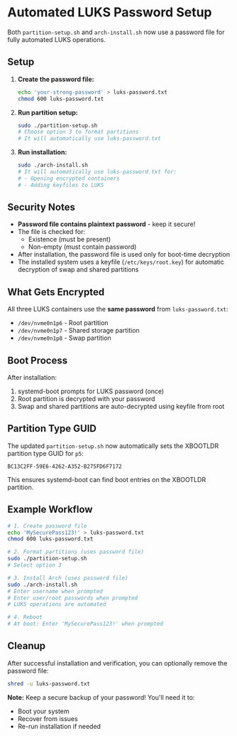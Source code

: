 # Automated LUKS Password Setup

Both `partition-setup.sh` and `arch-install.sh` now use a password file for fully automated LUKS operations.

## Setup

1. **Create the password file:**
   ```bash
   echo 'your-strong-password' > luks-password.txt
   chmod 600 luks-password.txt
   ```

2. **Run partition setup:**
   ```bash
   sudo ./partition-setup.sh
   # Choose option 3 to format partitions
   # It will automatically use luks-password.txt
   ```

3. **Run installation:**
   ```bash
   sudo ./arch-install.sh
   # It will automatically use luks-password.txt for:
   # - Opening encrypted containers
   # - Adding keyfiles to LUKS
   ```

## Security Notes

- **Password file contains plaintext password** - keep it secure!
- The file is checked for:
  - Existence (must be present)
  - Non-empty (must contain password)
- After installation, the password file is used only for boot-time decryption
- The installed system uses a keyfile (`/etc/keys/root.key`) for automatic decryption of swap and shared partitions

## What Gets Encrypted

All three LUKS containers use the **same password** from `luks-password.txt`:
- `/dev/nvme0n1p6` - Root partition
- `/dev/nvme0n1p7` - Shared storage partition  
- `/dev/nvme0n1p8` - Swap partition

## Boot Process

After installation:
1. systemd-boot prompts for LUKS password (once)
2. Root partition is decrypted with your password
3. Swap and shared partitions are auto-decrypted using keyfile from root

## Partition Type GUID

The updated `partition-setup.sh` now automatically sets the XBOOTLDR partition type GUID for `p5`:
```
BC13C2FF-59E6-4262-A352-B275FD6F7172
```
This ensures systemd-boot can find boot entries on the XBOOTLDR partition.

## Example Workflow

```bash
# 1. Create password file
echo 'MySecurePass123!' > luks-password.txt
chmod 600 luks-password.txt

# 2. Format partitions (uses password file)
sudo ./partition-setup.sh
# Select option 3

# 3. Install Arch (uses password file)
sudo ./arch-install.sh
# Enter username when prompted
# Enter user/root passwords when prompted
# LUKS operations are automated

# 4. Reboot
# At boot: Enter 'MySecurePass123!' when prompted
```

## Cleanup

After successful installation and verification, you can optionally remove the password file:
```bash
shred -u luks-password.txt
```

**Note:** Keep a secure backup of your password! You'll need it to:
- Boot your system
- Recover from issues
- Re-run installation if needed

